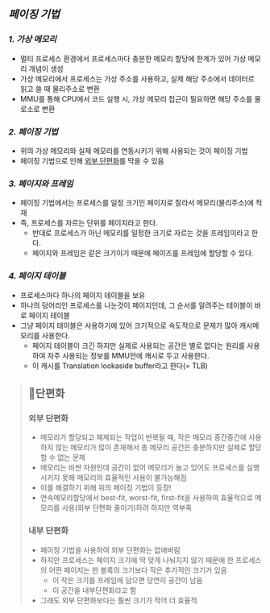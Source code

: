   ## ***페이징 기법***
  ### ***1. 가상 메모리***
  -  멀티 프로세스 환경에서 프로세스마다 충분한 메모리 할당에 한계가 있어 가상 메모리 개념이 생성
  -  가상 메모리에서 프로세스는 가상 주소를 사용하고, 실제 해당 주소에서 데이터르 읽고 쓸 때 물리주소로 변환
  -  MMU를 통해 CPU에서 코드 실행 시, 가상 메모리 접근이 필요하면 해당 주소를 물로소로 변환
### ***2. 페이징 기법***    
- 위의 가상 메모리와 실제 메모리를 연동시키기 위해 사용되는 것이 페이징 기법
- 페이징 기법으로 인해 [외부 단편화]()를 막을 수 있음

### ***3. 페이지와 프레임***
   - 페이징 기법에서는 프로세스를 일정 크기인 페이지로 잘라서 메모리(물리주소)에 적재
   - 즉, 프로세스를 자르는 단위를 페이지라고 한다.
     - 반대로 프로세스가 아닌 메모리를 일정한 크기로 자르는 것을 프레임이라고 한다.
     - 페이지와 프레임은 같은 크기이기 때문에 페이즈를 프레임에 할당할 수 있다.
### ***4. 페이지 테이블***
  - 프로세스마다 하나의 페이지 테이블을 보유
  - 하나의 덩어리인 프로세스를 나눈것이 페이지인데, 그 순서를 알려주는 테이블이 바로 페이지 테이블
  - 그냥 페이지 테이블은 사용하기에 있어 크기적으로 속도적으로 문제가 많아 캐시메모리를 사용한다.
    - 페이지 테이블이 크긴 하지만 실제로 사용되는 공간은 별로 없다는 원리를 사용하여 자주 사용되는 정보를 MMU안에 캐시로 두고 사용한다.
    - 이 캐시를 Translation lookaside buffer라고 한다(= TLB)
>## 🚩단편화
> ### 외부 단편화
>   - 메모리가 할당되고 헤제되는 작업이 반복될 때, 작은 메모리 중간중간에 사용하지 않는 메모리가 많이 존재해서 총 메모리 공간은 충분하지만 실제로 할당할 수 없는 문제   
>    - 메모리는 비싼 자원인데 공간이 없어 메모리가 놀고 있어도 프로세스를 실행시키지 못해 메모리의 효율적인 사용이 불가능해짐
>    - 이를 해결하기 위해 위의 페이징 기법이 등장!
>   - 연속메모리할당에서 best-fit, worst-fit, first-fit을 사용하여 효율적으로 메모리를 사용(외부 단편화 줄이기)하려 하지만 역부족
> ### 내부 단편화
>   - 페이징 기법을 사용하여 외부 단편화는 없애버림
>   - 하지만 프로세스는 페이지 크기에 딱 맞게 나눠지지 않기 때문에 한 프로세스의 어떤 페이지는 한 블록의 크기보다 작은 추가적인 크기가 있음
>     - 이 작은 크기를 프레임에 담으면 당연히 공간이 남음
>     - 이 공간을 내부단편화라고 함
>   - 그래도 외부 단편화보다는 훨씬 크기가 적어 더 효율적